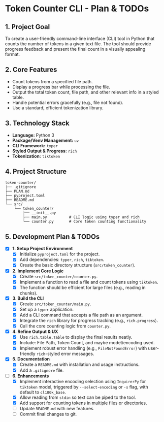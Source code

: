 # Token Counter CLI - Plan & TODOs

## 1. Project Goal

To create a user-friendly command-line interface (CLI) tool in Python that counts the number of tokens in a given text file. The tool should provide progress feedback and present the final count in a visually appealing format.

## 2. Core Features

- Count tokens from a specified file path.
- Display a progress bar while processing the file.
- Output the total token count, file path, and other relevant info in a styled table.
- Handle potential errors gracefully (e.g., file not found).
- Use a standard, efficient tokenization library.

## 3. Technology Stack

- **Language:** Python 3
- **Package/Venv Management:** `uv`
- **CLI Framework:** `typer`
- **Styled Output & Progress:** `rich`
- **Tokenization:** `tiktoken`

## 4. Project Structure

```
token-counter/
├── .gitignore
├── PLAN.md
├── pyproject.toml
├── README.md
└── src/
    └── token_counter/
        ├── __init__.py
        ├── main.py          # CLI logic using typer and rich
        └── counter.py       # Core token counting functionality
```

## 5. Development Plan & TODOs

- [x] **1. Setup Project Environment**
    - [x] Initialize `pyproject.toml` for the project.
    - [x] Add dependencies: `typer`, `rich`, `tiktoken`.
    - [x] Create the basic directory structure (`src/token_counter`).

- [x] **2. Implement Core Logic**
    - [x] Create `src/token_counter/counter.py`.
    - [x] Implement a function to read a file and count tokens using `tiktoken`.
    - [x] The function should be efficient for large files (e.g., reading in chunks).

- [x] **3. Build the CLI**
    - [x] Create `src/token_counter/main.py`.
    - [x] Set up a `typer` application.
    - [x] Add a CLI command that accepts a file path as an argument.
    - [x] Integrate the `rich` library for progress tracking (e.g., `rich.progress`).
    - [x] Call the core counting logic from `counter.py`.

- [x] **4. Refine Output & UX**
    - [x] Use `rich.table.Table` to display the final results neatly.
    - [x] Include: File Path, Token Count, and maybe model/encoding used.
    - [x] Implement robust error handling (e.g., `FileNotFoundError`) with user-friendly `rich`-styled error messages.

- [x] **5. Documentation**
    - [x] Create a `README.md` with installation and usage instructions.
    - [x] Add a `.gitignore` file.

- [ ] **6. Enhancements**
    - [x] Implement interactive encoding selection using `InquirerPy` for `tiktoken` model, triggered by `--select-encoding` or `-s` flag, with default to `cl100k_base`.
    - [x] Allow reading from `stdin` so text can be piped to the tool.
    - [x] Add support for counting tokens in multiple files or directories.
    - [ ] Update `README.md` with new features.
    - [ ] Commit final changes to git.
